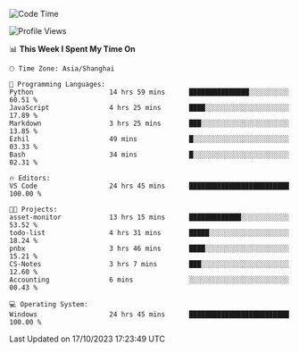 <!--START_SECTION:waka-->
![Code Time](http://img.shields.io/badge/Code%20Time-1%2C310%20hrs%2011%20mins-blue)

![Profile Views](http://img.shields.io/badge/Profile%20Views-2-blue)

📊 **This Week I Spent My Time On** 

```text
🕑︎ Time Zone: Asia/Shanghai

💬 Programming Languages: 
Python                   14 hrs 59 mins      ███████████████░░░░░░░░░░   60.51 % 
JavaScript               4 hrs 25 mins       ████░░░░░░░░░░░░░░░░░░░░░   17.89 % 
Markdown                 3 hrs 25 mins       ███░░░░░░░░░░░░░░░░░░░░░░   13.85 % 
Ezhil                    49 mins             █░░░░░░░░░░░░░░░░░░░░░░░░   03.33 % 
Bash                     34 mins             █░░░░░░░░░░░░░░░░░░░░░░░░   02.31 % 

🔥 Editors: 
VS Code                  24 hrs 45 mins      █████████████████████████   100.00 % 

🐱‍💻 Projects: 
asset-monitor            13 hrs 15 mins      █████████████░░░░░░░░░░░░   53.52 % 
todo-list                4 hrs 31 mins       █████░░░░░░░░░░░░░░░░░░░░   18.24 % 
pnbx                     3 hrs 46 mins       ████░░░░░░░░░░░░░░░░░░░░░   15.21 % 
CS-Notes                 3 hrs 7 mins        ███░░░░░░░░░░░░░░░░░░░░░░   12.60 % 
Accounting               6 mins              ░░░░░░░░░░░░░░░░░░░░░░░░░   00.43 % 

💻 Operating System: 
Windows                  24 hrs 45 mins      █████████████████████████   100.00 % 
```


 Last Updated on 17/10/2023 17:23:49 UTC
<!--END_SECTION:waka-->
